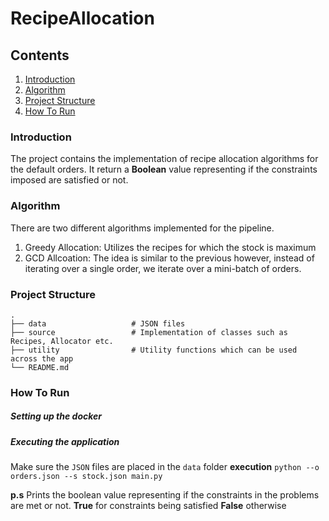 # RecipeAllocation

## Contents

1. [Introduction](#introduction)
2. [Algorithm](#algorithm)
3. [Project Structure](#project-structure)
4. [How To Run](#how-to-run)


### Introduction

The project contains the implementation of recipe allocation algorithms for the default orders. It return a **Boolean** value representing if the constraints imposed are satisfied or not.

### Algorithm

There are two different algorithms implemented for the pipeline.
  
  1. Greedy Allocation: Utilizes the recipes for which the stock is maximum
  2. GCD Allcoation: The idea is similar to the previous however, instead of iterating over a single order, we iterate over a mini-batch of orders.
  
 ### Project Structure
 
    .
    ├── data                   # JSON files
    ├── source                 # Implementation of classes such as Recipes, Allocator etc.
    ├── utility                # Utility functions which can be used across the app
    └── README.md
  
### How To Run

##### Setting up the docker


##### Executing the application

Make sure the `JSON` files are placed in the `data` folder
**execution**
`python --o orders.json --s stock.json main.py`

**p.s** Prints the boolean value representing if the constraints in the problems are met or not. **True** for constraints being satisfied
**False** otherwise
